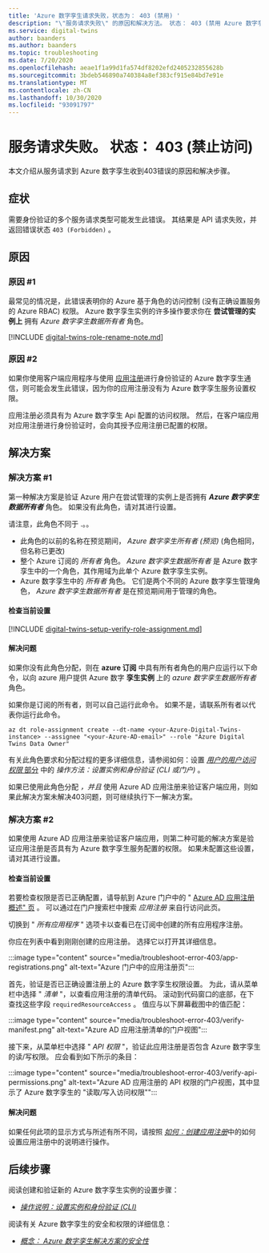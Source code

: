```yaml
---
title: 'Azure 数字孪生请求失败，状态为： 403 (禁用) '
description: "\"服务请求失败\" 的原因和解决方法。 状态： 403 (禁用 Azure 数字孪生上的) \"。"
ms.service: digital-twins
author: baanders
ms.author: baanders
ms.topic: troubleshooting
ms.date: 7/20/2020
ms.openlocfilehash: aeae1f1a99d1fa574df8202efd2405232855628b
ms.sourcegitcommit: 3bdeb546890a740384a8ef383cf915e84bd7e91e
ms.translationtype: MT
ms.contentlocale: zh-CN
ms.lasthandoff: 10/30/2020
ms.locfileid: "93091797"
---
```

# <a name="service-request-failed-status-403-forbidden"></a>服务请求失败。 状态： 403 (禁止访问) 

本文介绍从服务请求到 Azure 数字孪生收到403错误的原因和解决步骤。 

## <a name="symptoms"></a>症状

需要身份验证的多个服务请求类型可能发生此错误。 其结果是 API 请求失败，并返回错误状态 `403 (Forbidden)` 。

## <a name="causes"></a>原因

### <a name="cause-1"></a>原因 #1

最常见的情况是，此错误表明你的 Azure 基于角色的访问控制 (没有正确设置服务的 Azure RBAC) 权限。 Azure 数字孪生实例的许多操作要求你在 **尝试管理的实例上** 拥有 *Azure 数字孪生数据所有者* 角色。 

[!INCLUDE [digital-twins-role-rename-note.md](../../includes/digital-twins-role-rename-note.md)]

### <a name="cause-2"></a>原因 #2

如果你使用客户端应用程序与使用 [应用注册](how-to-create-app-registration.md)进行身份验证的 Azure 数字孪生通信，则可能会发生此错误，因为你的应用注册没有为 Azure 数字孪生服务设置权限。

应用注册必须具有为 Azure 数字孪生 Api 配置的访问权限。 然后，在客户端应用对应用注册进行身份验证时，会向其授予应用注册已配置的权限。

## <a name="solutions"></a>解决方案

### <a name="solution-1"></a>解决方案 #1

第一种解决方案是验证 Azure 用户在尝试管理的实例上是否拥有 _**Azure 数字孪生数据所有者**_ 角色。 如果没有此角色，请对其进行设置。

请注意，此角色不同于 .。。
* 此角色的以前的名称在预览期间， *Azure 数字孪生所有者 (预览)* (角色相同，但名称已更改) 
* 整个 Azure 订阅的 *所有者* 角色。 *Azure 数字孪生数据所有者* 是 Azure 数字孪生中的一个角色，其作用域为此单个 Azure 数字孪生实例。
* Azure 数字孪生中的 *所有者* 角色。 它们是两个不同的 Azure 数字孪生管理角色， *Azure 数字孪生数据所有者* 是在预览期间用于管理的角色。

#### <a name="check-current-setup"></a>检查当前设置

[!INCLUDE [digital-twins-setup-verify-role-assignment.md](../../includes/digital-twins-setup-verify-role-assignment.md)]

#### <a name="fix-issues"></a>解决问题 

如果你没有此角色分配，则在 **azure 订阅** 中具有所有者角色的用户应运行以下命令，以向 azure 用户提供 Azure 数字 **孪生实例** 上的 *azure 数字孪生数据所有者* 角色。 

如果你是订阅的所有者，则可以自己运行此命令。 如果不是，请联系所有者以代表你运行此命令。

```azurecli-interactive
az dt role-assignment create --dt-name <your-Azure-Digital-Twins-instance> --assignee "<your-Azure-AD-email>" --role "Azure Digital Twins Data Owner"
```

有关此角色要求和分配过程的更多详细信息，请参阅如何：设置 [*用户的用户访问权限* 部分](how-to-set-up-instance-CLI.md#set-up-user-access-permissions) 中的 *操作方法：设置实例和身份验证 (CLI 或门户)* 。

如果已使用此角色分配 *，并且* 使用 Azure AD 应用注册来验证客户端应用，则如果此解决方案未解决403问题，则可继续执行下一解决方案。

### <a name="solution-2"></a>解决方案 #2

如果使用 Azure AD 应用注册来验证客户端应用，则第二种可能的解决方案是验证应用注册是否具有为 Azure 数字孪生服务配置的权限。 如果未配置这些设置，请对其进行设置。

#### <a name="check-current-setup"></a>检查当前设置

若要检查权限是否已正确配置，请导航到 Azure 门户中的 " [Azure AD 应用注册概述" 页](https://portal.azure.com/#blade/Microsoft_AAD_IAM/ActiveDirectoryMenuBlade/RegisteredApps) 。 可以通过在门户搜索栏中搜索 *应用注册* 来自行访问此页。

切换到 " *所有应用程序* " 选项卡以查看已在订阅中创建的所有应用程序注册。

你应在列表中看到刚刚创建的应用注册。 选择它以打开其详细信息。

:::image type="content" source="media/troubleshoot-error-403/app-registrations.png" alt-text="Azure 门户中的应用注册页":::

首先，验证是否已正确设置注册上的 Azure 数字孪生权限设置。 为此，请从菜单栏中选择 " *清单* "，以查看应用注册的清单代码。 滚动到代码窗口的底部，在下查找这些字段 `requiredResourceAccess` 。 值应与以下屏幕截图中的值匹配：

:::image type="content" source="media/troubleshoot-error-403/verify-manifest.png" alt-text="Azure AD 应用注册清单的门户视图":::

接下来，从菜单栏中选择 " *API 权限* "，验证此应用注册是否包含 Azure 数字孪生的读/写权限。 应会看到如下所示的条目：

:::image type="content" source="media/troubleshoot-error-403/verify-api-permissions.png" alt-text="Azure AD 应用注册的 API 权限的门户视图，其中显示了 Azure 数字孪生的 &quot;读取/写入访问权限&quot;":::

#### <a name="fix-issues"></a>解决问题

如果任何此项的显示方式与所述有所不同，请按照 [*如何：创建应用注册*](how-to-create-app-registration.md)中的如何设置应用注册中的说明进行操作。

## <a name="next-steps"></a>后续步骤

阅读创建和验证新的 Azure 数字孪生实例的设置步骤：
* [*操作说明：设置实例和身份验证 (CLI)*](how-to-set-up-instance-cli.md)

阅读有关 Azure 数字孪生的安全和权限的详细信息：
* [*概念： Azure 数字孪生解决方案的安全性*](concepts-security.md)
